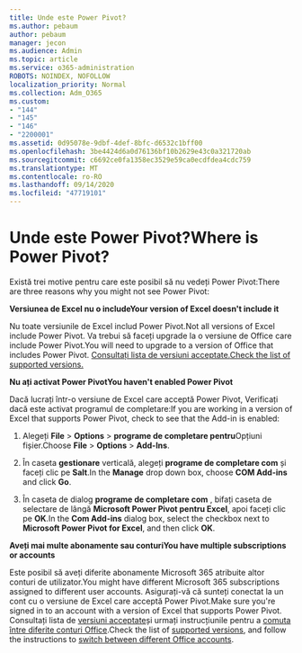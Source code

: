```yaml
---
title: Unde este Power Pivot?
ms.author: pebaum
author: pebaum
manager: jecon
ms.audience: Admin
ms.topic: article
ms.service: o365-administration
ROBOTS: NOINDEX, NOFOLLOW
localization_priority: Normal
ms.collection: Adm_O365
ms.custom:
- "144"
- "145"
- "146"
- "2200001"
ms.assetid: 0d95078e-9dbf-4def-8bfc-d6532c1bff00
ms.openlocfilehash: 3be4424d6a0d76136bf10b2629e43c0a321720ab
ms.sourcegitcommit: c6692ce0fa1358ec3529e59ca0ecdfdea4cdc759
ms.translationtype: MT
ms.contentlocale: ro-RO
ms.lasthandoff: 09/14/2020
ms.locfileid: "47719101"
---
```

# <a name="where-is-power-pivot"></a><span data-ttu-id="98b18-102">Unde este Power Pivot?</span><span class="sxs-lookup"><span data-stu-id="98b18-102">Where is Power Pivot?</span></span>

<span data-ttu-id="98b18-103">Există trei motive pentru care este posibil să nu vedeți Power Pivot:</span><span class="sxs-lookup"><span data-stu-id="98b18-103">There are three reasons why you might not see Power Pivot:</span></span>
  
<span data-ttu-id="98b18-104">**Versiunea de Excel nu o include**</span><span class="sxs-lookup"><span data-stu-id="98b18-104">**Your version of Excel doesn't include it**</span></span>
  
<span data-ttu-id="98b18-105">Nu toate versiunile de Excel includ Power Pivot.</span><span class="sxs-lookup"><span data-stu-id="98b18-105">Not all versions of Excel include Power Pivot.</span></span> <span data-ttu-id="98b18-106">Va trebui să faceți upgrade la o versiune de Office care include Power Pivot.</span><span class="sxs-lookup"><span data-stu-id="98b18-106">You will need to upgrade to a version of Office that includes Power Pivot.</span></span> [<span data-ttu-id="98b18-107">Consultați lista de versiuni acceptate.</span><span class="sxs-lookup"><span data-stu-id="98b18-107">Check the list of supported versions.</span></span>](https://support.office.com/article/aa64e217-4b6e-410b-8337-20b87e1c2a4b.aspx)
  
<span data-ttu-id="98b18-108">**Nu ați activat Power Pivot**</span><span class="sxs-lookup"><span data-stu-id="98b18-108">**You haven't enabled Power Pivot**</span></span>
  
<span data-ttu-id="98b18-109">Dacă lucrați într-o versiune de Excel care acceptă Power Pivot, Verificați dacă este activat programul de completare:</span><span class="sxs-lookup"><span data-stu-id="98b18-109">If you are working in a version of Excel that supports Power Pivot, check to see that the Add-in is enabled:</span></span>
  
1. <span data-ttu-id="98b18-110">Alegeți **File** \> **Options** \> **programe de completare pentru**Opțiuni fișier.</span><span class="sxs-lookup"><span data-stu-id="98b18-110">Choose **File** \> **Options** \> **Add-Ins**.</span></span>

2. <span data-ttu-id="98b18-111">În caseta **gestionare** verticală, alegeți **programe de completare com** și faceți clic pe **Salt**.</span><span class="sxs-lookup"><span data-stu-id="98b18-111">In the **Manage** drop down box, choose **COM Add-ins** and click **Go**.</span></span>

3. <span data-ttu-id="98b18-112">În caseta de dialog **programe de completare com** , bifați caseta de selectare de lângă **Microsoft Power Pivot pentru Excel**, apoi faceți clic pe **OK**.</span><span class="sxs-lookup"><span data-stu-id="98b18-112">In the **Com Add-ins** dialog box, select the checkbox next to **Microsoft Power Pivot for Excel**, and then click **OK**.</span></span>

<span data-ttu-id="98b18-113">**Aveți mai multe abonamente sau conturi**</span><span class="sxs-lookup"><span data-stu-id="98b18-113">**You have multiple subscriptions or accounts**</span></span>
  
<span data-ttu-id="98b18-114">Este posibil să aveți diferite abonamente Microsoft 365 atribuite altor conturi de utilizator.</span><span class="sxs-lookup"><span data-stu-id="98b18-114">You might have different Microsoft 365 subscriptions assigned to different user accounts.</span></span> <span data-ttu-id="98b18-115">Asigurați-vă că sunteți conectat la un cont cu o versiune de Excel care acceptă Power Pivot.</span><span class="sxs-lookup"><span data-stu-id="98b18-115">Make sure you're signed in to an account with a version of Excel that supports Power Pivot.</span></span> <span data-ttu-id="98b18-116">Consultați lista de [versiuni acceptate](https://support.office.com/article/aa64e217-4b6e-410b-8337-20b87e1c2a4b.aspx)și urmați instrucțiunile pentru a [comuta între diferite conturi Office](https://support.office.com/article/b9582171-fd1f-4284-9846-bdd72bb28426.aspx#BKMK_WebSwitchAccounts).</span><span class="sxs-lookup"><span data-stu-id="98b18-116">Check the list of [supported versions](https://support.office.com/article/aa64e217-4b6e-410b-8337-20b87e1c2a4b.aspx), and follow the instructions to [switch between different Office accounts](https://support.office.com/article/b9582171-fd1f-4284-9846-bdd72bb28426.aspx#BKMK_WebSwitchAccounts).</span></span>
